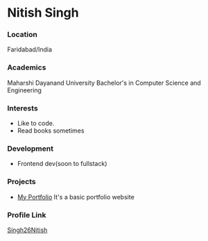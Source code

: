 # Nitish Singh

### Location

 Faridabad/India

### Academics

Maharshi Dayanand University
Bachelor's in Computer Science and Engineering

### Interests

- Like to code.
- Read books sometimes

### Development

- Frontend dev(soon to fullstack)

### Projects

- [My Portfolio](https://github.com/Singh26Nitish/portfolio) It's a basic portfolio website

### Profile Link

[Singh26Nitish](https://github.com/Singh26Nitish/)